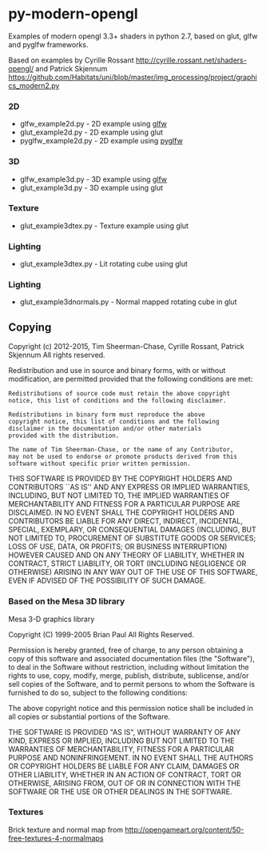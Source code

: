 # py-modern-opengl
Examples of modern opengl 3.3+ shaders in python 2.7, based on glut, glfw and pyglfw frameworks.

Based on examples by Cyrille Rossant http://cyrille.rossant.net/shaders-opengl/ and Patrick Skjennum https://github.com/Habitats/uni/blob/master/img_processing/project/graphics_modern2.py

<h3>2D</h3>

* glfw_example2d.py - 2D example using [glfw](https://pypi.python.org/pypi/glfw)
* glut_example2d.py - 2D example using glut
* pyglfw_example2d.py - 2D example using [pyglfw](https://pypi.python.org/pypi/pyglfw)

<h3>3D</h3>

* glfw_example3d.py - 3D example using [glfw](https://pypi.python.org/pypi/glfw)
* glut_example3d.py - 3D example using glut

<h3>Texture</h3>

* glut_example3dtex.py - Texture example using glut

<h3>Lighting</h3>

* glut_example3dtex.py - Lit rotating cube using glut

<h3>Lighting</h3>

* glut_example3dnormals.py - Normal mapped rotating cube in glut

<h2>Copying</h2>

Copyright (c) 2012-2015, Tim Sheerman-Chase, Cyrille Rossant, Patrick Skjennum
All rights reserved.

Redistribution and use in source and binary forms, with or without
modification, are permitted provided that the following conditions
are met:

	Redistributions of source code must retain the above copyright
	notice, this list of conditions and the following disclaimer.

	Redistributions in binary form must reproduce the above
	copyright notice, this list of conditions and the following
	disclaimer in the documentation and/or other materials
	provided with the distribution.

	The name of Tim Sheerman-Chase, or the name of any Contributor,
	may not be used to endorse or promote products derived from this 
	software without specific prior written permission.
	
THIS SOFTWARE IS PROVIDED BY THE COPYRIGHT HOLDERS AND CONTRIBUTORS
``AS IS'' AND ANY EXPRESS OR IMPLIED WARRANTIES, INCLUDING, BUT NOT
LIMITED TO, THE IMPLIED WARRANTIES OF MERCHANTABILITY AND FITNESS
FOR A PARTICULAR PURPOSE ARE DISCLAIMED. IN NO EVENT SHALL THE
COPYRIGHT HOLDERS AND CONTRIBUTORS BE LIABLE FOR ANY DIRECT,
INDIRECT, INCIDENTAL, SPECIAL, EXEMPLARY, OR CONSEQUENTIAL DAMAGES
(INCLUDING, BUT NOT LIMITED TO, PROCUREMENT OF SUBSTITUTE GOODS OR
SERVICES; LOSS OF USE, DATA, OR PROFITS; OR BUSINESS INTERRUPTION)
HOWEVER CAUSED AND ON ANY THEORY OF LIABILITY, WHETHER IN CONTRACT,
STRICT LIABILITY, OR TORT (INCLUDING NEGLIGENCE OR OTHERWISE)
ARISING IN ANY WAY OUT OF THE USE OF THIS SOFTWARE, EVEN IF ADVISED
OF THE POSSIBILITY OF SUCH DAMAGE. 

<h3>Based on the Mesa 3D library</h3>

Mesa 3-D graphics library

Copyright (C) 1999-2005  Brian Paul   All Rights Reserved.

Permission is hereby granted, free of charge, to any person obtaining a
copy of this software and associated documentation files (the "Software"),
to deal in the Software without restriction, including without limitation
the rights to use, copy, modify, merge, publish, distribute, sublicense,
and/or sell copies of the Software, and to permit persons to whom the
Software is furnished to do so, subject to the following conditions:

The above copyright notice and this permission notice shall be included
in all copies or substantial portions of the Software.

THE SOFTWARE IS PROVIDED "AS IS", WITHOUT WARRANTY OF ANY KIND, EXPRESS
OR IMPLIED, INCLUDING BUT NOT LIMITED TO THE WARRANTIES OF MERCHANTABILITY,
FITNESS FOR A PARTICULAR PURPOSE AND NONINFRINGEMENT.  IN NO EVENT SHALL
THE AUTHORS OR COPYRIGHT HOLDERS BE LIABLE FOR ANY CLAIM, DAMAGES OR
OTHER LIABILITY, WHETHER IN AN ACTION OF CONTRACT, TORT OR OTHERWISE,
ARISING FROM, OUT OF OR IN CONNECTION WITH THE SOFTWARE OR THE USE OR
OTHER DEALINGS IN THE SOFTWARE.

<h3>Textures</h3>

Brick texture and normal map from http://opengameart.org/content/50-free-textures-4-normalmaps

